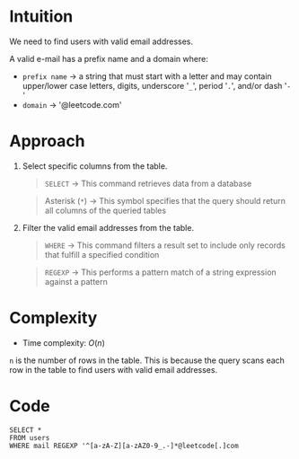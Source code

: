 # Intuition
<!-- Describe your first thoughts on how to solve this problem. -->
We need to find users with valid email addresses.

A valid e-mail has a prefix name and a domain where:

- `prefix name` → a string that must start with a letter and may contain upper/lower case letters, digits, underscore '`_`', period '`.`', and/or dash '`-`' 
- `domain`  → '@leetcode.com'

# Approach
<!-- Describe your approach to solving the problem. -->
1. Select specific columns from the table.

    > `SELECT` → This command retrieves data from a database

    > Asterisk (`*`) → This symbol specifies that the query should return all columns of the queried tables

2. Filter the valid email addresses from the table.

    > `WHERE` → This command filters a result set to include only records that fulfill a specified condition

    > `REGEXP` → This performs a pattern match of a string expression against a pattern

# Complexity
- Time complexity: $O(n)$
<!-- Add your time complexity here, e.g. $$O(n)$$ -->
`n` is the number of rows in the table. This is because the query scans each row in the table to find users with valid email addresses.

# Code
```
SELECT *
FROM users
WHERE mail REGEXP '^[a-zA-Z][a-zAZ0-9_.-]*@leetcode[.]com
```
